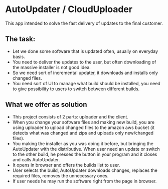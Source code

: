 # AutoUpdater / CloudUploader
This app intended to solve the fast delivery of updates to the final customer. 
## The task:

- Let we done some software that is updated often, usually on everyday basis.
- You need to deliver the updates to the user, but often downloading of the massive installer is not good idea.
- So we need sort of incremental updater, it downloads and installs only changed files.
- You need sort of UI to manage what build should be installed, you need to give possibility to users to switch between different builds.

## What we offer as solution
- This project consists of 2 parts: uploader and the client.
- When you change your software files and making new build, you are using uploader to upload changed files to the amazon aws bucket (it detects what was changed and zips and uploads only new/changed files).
- You making the installer as you was doing it before, but bringing the AutoUpdater with the distributive. When user need an update or switch to the other build, he presses the button in your program and it closes and calls AutoUpdater. 
- It opens in browser and offers the builds list to user. 
- User selects the build, AutoUpdater downloads changes, replaces the required files, removes the unnecessary ones.
- If user needs he may run the software right from the page in browser.
